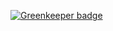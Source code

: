 

[![Greenkeeper badge](https://badges.greenkeeper.io/salimkayabasi/node-borsa.svg)](https://greenkeeper.io/)